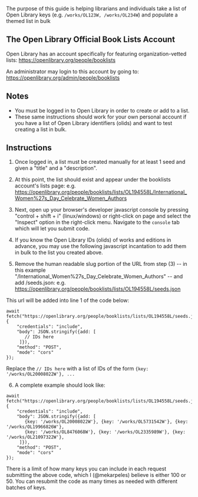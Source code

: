 The purpose of this guide is helping librarians and individuals take a list of Open Library keys (e.g. `/works/OL123W, /works/OL234W`) and populate a themed list in bulk

## The Open Library Official Book Lists Account

Open Library has an account specifically for featuring organization-vetted lists:
https://openlibrary.org/people/booklists

An administrator may login to this account by going to:
https://openlibrary.org/admin/people/booklists

## Notes

* You must be logged in to Open Library in order to create or add to a list.
* These same instructions should work for your own personal account if you have a list of Open Library identifiers (olids) and want to test creating a list in bulk.

## Instructions

1. Once logged in, a list must be created manually for at least 1 seed and given a "title" and a "description".

2. At this point, the list should exist and appear under the booklists account's lists page:
e.g. https://openlibrary.org/people/booklists/lists/OL194558L/International_Women%27s_Day_Celebrate_Women_Authors

3. Next, open up your browser's developer javascript console by pressing "control + shift + i" (linux/windows) or right-click on page and select the "Inspect" option in the right-click menu. Navigate to the `console` tab which will let you submit code.

4. If you know the Open Library IDs (olids) of works and editions in advance, you may use the following javascript incantation to add them in bulk to the list you created above.

5. Remove the human readable slug portion of the URL from step (3) -- in this example "/International_Women%27s_Day_Celebrate_Women_Authors" -- and add /seeds.json:
e.g. https://openlibrary.org/people/booklists/lists/OL194558L/seeds.json

This url will be added into line 1 of the code below:

```
await fetch("https://openlibrary.org/people/booklists/lists/OL194558L/seeds.json", {
    "credentials": "include",
    "body": JSON.stringify({add: [
       // IDs here
     ]}),
    "method": "POST",
    "mode": "cors"
});
```

Replace the `// IDs here` with a list of IDs of the form `{key: '/works/OL20008022W'}, ...`

6. A complete example should look like:

```
await fetch("https://openlibrary.org/people/booklists/lists/OL194558L/seeds.json", {
    "credentials": "include",
    "body": JSON.stringify({add: [
       {key: '/works/OL20008022W'}, {key: '/works/OL5731542W'}, {key: '/works/OL19966826W'},
       {key: '/works/OL8476068W'}, {key: '/works/OL2335989W'}, {key: '/works/OL21097322W'},
     ]}),
    "method": "POST",
    "mode": "cors"
});
```

There is a limit of how many keys you can include in each request submitting the above code, which I (@mekarpeles) believe is either 100 or 50. You can resubmit the code as many times as needed with different batches of keys.
